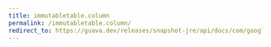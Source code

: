 ```yaml
---
title: immutabletable.column
permalink: /immutabletable.column/
redirect_to: https://guava.dev/releases/snapshot-jre/api/docs/com/google/common/collect/ImmutableTable.html#column-C-
---
```

